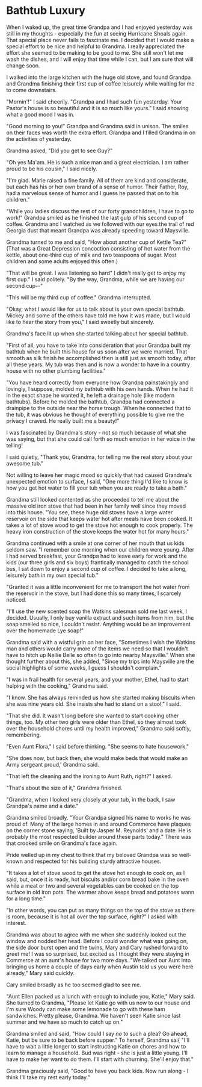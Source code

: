 Bathtub Luxury
==============

When I waked up, the great time Grandpa and I had enjoyed yesterday was still in my
thoughts - especially the fun at seeing Hurricane Shoals again. That special place
never fails to fascinate me. I decided that I would make a special effort to be nice
and helpful to Grandma. I really appreciated the effort she seemed to be making to be
good to me. She still won't let me wash the dishes, and I will enjoy that time while
I can, but I am sure that will change soon.

I walked into the large kitchen with the huge old stove, and found Grandpa and
Grandma finishing their first cup of coffee leisurely while waiting for me to come
downstairs.

"Mornin'!" I said cheerily. "Grandpa and I had such fun yesterday. Your Pastor's
house is so beautiful and it is so much like yours." I said showing what a good mood
I was in.

"Good morning to you!" Grandpa and Grandma said in unison. The smiles on their faces
was worth the extra effort. Grandpa and I filled Grandma in on the activities of
yesterday.

Grandma asked, "Did you get to see Guy?"

"Oh yes Ma'am. He is such a nice man and a great electrician. I am rather proud to be
his cousin," I said nicely.

"I'm glad. Marie raised a fine family. All of them are kind and considerate, but each
has his or her own brand of a sense of humor. Their Father, Roy, had a marvelous
sense of humor and I guess he passed that on to his children."

"While you ladies discuss the rest of our forty grandchildren, I have to go to work!"
Grandpa smiled as he finished the last gulp of his second cup of coffee. Grandma and
I watched as we followed with our eyes the trail of red Georgia dust that meant
Grandpa was already speeding toward Maysville.

Grandma turned to me and said, "How about another cup of Kettle Tea?" (That was a
Great Depression concoction consisting of hot water from the kettle, about one-third
cup of milk and two teaspoons of sugar. Most children and some adults enjoyed this
often.)

"That will be great. I was listening so hard" I didn't really get to enjoy my first
cup." I said politely. "By the way, Grandma, while we are having our second cup--"

"This will be my third cup of coffee." Grandma interrupted.

"Okay, what I would like for us to talk about is your own special bathtub. Mickey and
some of the others have told me how it was made, but I would like to hear the story
from you," I said sweetly but sincerely.

Grandma's face lit up when she started talking about her special bathtub.

"First of all, you have to take into consideration that your Grandpa built my bathtub when he
built this house for us soon after we were married. That smooth as silk finish he
accomplished then is still just as smooth today, after all these years. My tub was
then and is now a wonder to have in a country house with no other plumbing
facilities."

"You have heard correctly from everyone how Grandpa painstakingly and lovingly, I
suppose, molded my bathtub with his own hands. When he had it in the exact shape he
wanted it, he left a drainage hole (like modern bathtubs). Before he molded the
bathtub, Grandpa had connected a drainpipe to the outside near the horse trough. When
he connected that to the tub, it was obvious he thought of everything possible to
give me the privacy I craved. He really built me a beauty!"

I was fascinated by Grandma's story - not so much because of what she was saying, but
that she could call forth so much emotion in her voice in the telling!

I said quietly,
"Thank you, Grandma, for telling me the real story about your awesome tub."

Not willing to leave her magic mood so quickly that had caused Grandma's unexpected
emotion to surface, I said, "One more thing I'd like to know is how you get hot water
to fill your tub when you are ready to take a bath."

Grandma still looked contented
as she proceeded to tell me about the massive old iron stove that had been in her
family well since they moved into this house. "You see, these huge old stoves have a
large water reservoir on the side that keeps water hot after meals have been cooked.
It takes a lot of stove wood to get the stove hot enough to cook properly. The heavy
iron construction of the stove keeps the water hot for many hours."

Grandma continued with a smile at one corner of her mouth that us kids seldom saw. "I
remember one morning when our children were young. After I had served breakfast, your
Grandpa had to leave early for work and the kids (our three girls and six boys)
frantically managed to catch the school bus, I sat down to enjoy a second cup
of coffee. I decided to take a long, leisurely bath in my own special tub."

"Granted it was a little inconvenient for me to transport the hot water from the
reservoir in the stove, but I had done this so many times, I scarcely noticed.

"I'll
use the new scented soap the Watkins salesman sold me last week, I decided. Usually,
I only buy vanilla extract and such items from him, but the soap smelled so nice, I
couldn't resist. Anything would be an improvement over the homemade Lye soap!"

Grandma said with a wistful grin on her face, "Sometimes I wish the Watkins man and
others would carry more of the items we need so that I wouldn't have to hitch up
Nellie Belle so often to go into nearby Maysville." When she thought further about
this, she added, "Since my trips into Maysville are the social highlights of some
weeks, I guess I shouldn't complain."

"I was in frail health for several years, and your mother, Ethel, had to start
helping with the cooking," Grandma said.

"I know. She has always reminded us how she started making biscuits when she was nine
years old. She insists she had to stand on a stool," I said.

"That she did. It wasn't long before she wanted to start cooking other things, too.
My other two girls were older than Ethel, so they almost took over the household
chores until my health improved," Grandma said softly, remembering.

"Even Aunt Flora," I said before thinking. "She seems to hate housework."

"She does now, but back then, she would make beds that would make an Army sergeant proud,'
Grandma said.

"That left the cleaning and the ironing to Aunt Ruth, right?" I asked.

"That's about the size of it," Grandma finished.

"Grandma, when I looked very closely at your tub, in the back, I saw Grandpa's name
and a date."

Grandma smiled broadly. "Your Grandpa signed his name to works he was proud of. Many
of the large homes in and around Commerce have plaques on the corner stone saying,
'Built by Jasper M. Reynolds' and a date. He is probably the most respected builder
around these parts today." There was that crooked smile on Grandma's face again.

Pride welled up in my chest to think that my beloved Grandpa was so well-known and
respected for his building sturdy attractive houses.

"It takes a lot of stove wood to get the stove hot enough to cook on, as I said, but,
once it is ready, hot biscuits and/or corn bread bake in the oven while a meat or
two and several vegetables can be cooked on the top surface in old iron pots. The
warmer above keeps bread and potatoes wann for a long time."

"In other words, you can put as many things on the top of the stove as there is room,
because it is hot all over the top surface, right?" I asked with interest.

Grandma was about to agree with me when she suddenly looked out the window and nodded
her head. Before I could wonder what was going on, the side door burst open and the
twins, Mary and Cary rushed forward to greet me! I was so surprised, but excited as I
thought they were staying in Commerce at an aunt's house for two more days. "We
talked our Aunt into bringing us home a couple of days early when Austin told us you
were here already," Mary said quickly.

Cary smiled broadly as he too seemed glad to see me.

"Aunt Ellen packed us a lunch with enough to include you, Katie," Mary said. She
turned to Grandma, "Please let Katie go with us now to our house and I'm sure Woody
can make some lemonade to go with these ham sandwiches. Pretty please, Grandma. We
haven't seen Katie since last summer and we have so much to catch up on."

Grandma smiled and said, "How could I say *no* to such a plea? Go ahead, Katie, but be
sure to be back before supper." To herself, Grandma sai{ "I'll have to wait a little
longer to start instructing Katie on chores and how to learn to manage a household.
Bud was right - she is just a little young. I'll have to make her want to do them.
I'll start with churning. She'll enjoy that."

Grandma graciously said, "Good to have you back kids. Now run along - I think I'll
take my rest early today."
